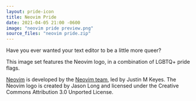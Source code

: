 ```yaml
---
layout: pride-icon
title: Neovim Pride
date: 2021-04-05 21:00 -0600
image: "neovim pride preview.png"
source_files: "neovim pride.zip"
---
```


Have you ever wanted your text editor to be a little more queer?

This image set features the Neovim logo, in a combination of LGBTQ+ pride flags.

[Neovim] is developed by the [Neovim team], led by Justin M Keyes. The Neovim logo is created by
Jason Long and licensed under the Creative Commons Attribution 3.0 Unported License.

[Neovim]: https://neovim.io
[Neovim team]: https://neovim.io/charter/
